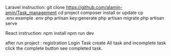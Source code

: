 Laravel instruction:
git clone https://github.com/alamin-amin/Task_management
cd project
composer install or update
cp .env.example .env
php artisan key:generate
php artisan migrate
php artisan serve

React instruction:
npm install
npm run dev

after run project :
registration
Login
Task create 
All task and incomplete task
click the complete button see completed task.
